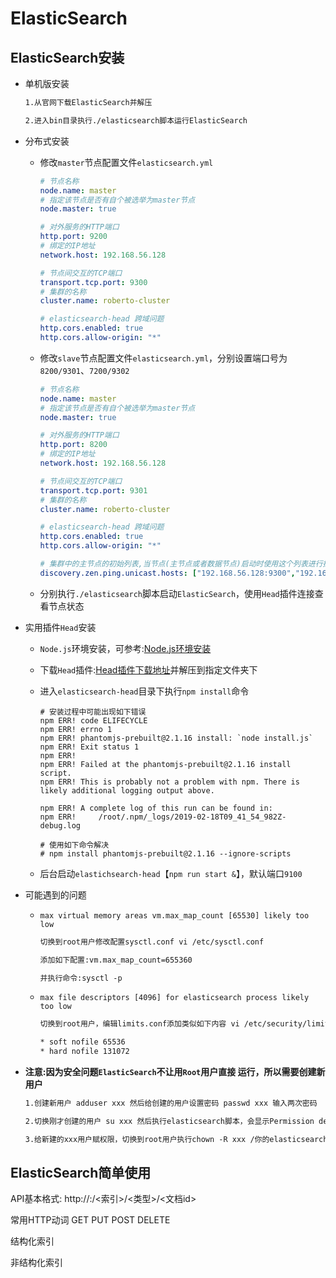 # ElasticSearch



## ElasticSearch安装

- 单机版安装

  ```reStructuredText
  1.从官网下载ElasticSearch并解压
  
  2.进入bin目录执行./elasticsearch脚本运行ElasticSearch
  ```

- 分布式安装

  - 修改`master`节点配置文件`elasticsearch.yml`

    ```yaml
    # 节点名称
    node.name: master
    # 指定该节点是否有自个被选举为master节点
    node.master: true
    
    # 对外服务的HTTP端口
    http.port: 9200
    # 绑定的IP地址
    network.host: 192.168.56.128
    
    # 节点间交互的TCP端口
    transport.tcp.port: 9300
    # 集群的名称
    cluster.name: roberto-cluster
    
    # elasticsearch-head 跨域问题
    http.cors.enabled: true
    http.cors.allow-origin: "*"
    ```

  - 修改`slave`节点配置文件`elasticsearch.yml`，分别设置端口号为`8200/9301`、`7200/9302`

    ```yaml
    # 节点名称
    node.name: master
    # 指定该节点是否有自个被选举为master节点
    node.master: true
    
    # 对外服务的HTTP端口
    http.port: 8200
    # 绑定的IP地址
    network.host: 192.168.56.128
    
    # 节点间交互的TCP端口
    transport.tcp.port: 9301
    # 集群的名称
    cluster.name: roberto-cluster
    
    # elasticsearch-head 跨域问题
    http.cors.enabled: true
    http.cors.allow-origin: "*"
    
    # 集群中的主节点的初始列表,当节点(主节点或者数据节点)启动时使用这个列表进行探测
    discovery.zen.ping.unicast.hosts: ["192.168.56.128:9300","192.168.56.128:9301","192.168.56.128:9302"]
    ```

  - 分别执行`./elasticsearch`脚本启动`ElasticSearch`，使用`Head`插件连接查看节点状态

- 实用插件`Head`安装

  - `Node.js`环境安装，可参考:[Node.js环境安装](https://github.com/RobertoHuang/RGP-LEARNING/blob/master/01.%E7%8E%AF%E5%A2%83%E9%85%8D%E7%BD%AE/%E5%9F%BA%E7%A1%80%E7%8E%AF%E5%A2%83%E5%AE%89%E8%A3%85%E6%95%99%E7%A8%8B.md)

  - 下载`Head`插件:[Head插件下载地址](https://github.com/mobz/elasticsearch-head)并解压到指定文件夹下

  - 进入`elasticsearch-head`目录下执行`npm install`命令

    ```shell
    # 安装过程中可能出现如下错误
    npm ERR! code ELIFECYCLE
    npm ERR! errno 1
    npm ERR! phantomjs-prebuilt@2.1.16 install: `node install.js`
    npm ERR! Exit status 1
    npm ERR!
    npm ERR! Failed at the phantomjs-prebuilt@2.1.16 install script.
    npm ERR! This is probably not a problem with npm. There is likely additional logging output above.
    
    npm ERR! A complete log of this run can be found in:
    npm ERR!     /root/.npm/_logs/2019-02-18T09_41_54_982Z-debug.log
    
    # 使用如下命令解决
    # npm install phantomjs-prebuilt@2.1.16 --ignore-scripts
    ```

  - 后台启动`elastichsearch-head`【`npm run start &`】，默认端口`9100`


- 可能遇到的问题

  - `max virtual memory areas vm.max_map_count [65530] likely too low`

    ```reStructuredText
    切换到root用户修改配置sysctl.conf vi /etc/sysctl.conf 
    
    添加如下配置:vm.max_map_count=655360
    
    并执行命令:sysctl -p
    ```

  - `max file descriptors [4096] for elasticsearch process likely too low`

    ```reStructuredText
    切换到root用户，编辑limits.conf添加类似如下内容 vi /etc/security/limits.conf
    
    * soft nofile 65536
    * hard nofile 131072
    ```

- **注意:因为安全问题`ElasticSearch`不让用`Root`用户直接 运行，所以需要创建新用户**

  ```reStructuredText
  1.创建新用户 adduser xxx 然后给创建的用户设置密码 passwd xxx 输入两次密码
  
  2.切换刚才创建的用户 su xxx 然后执行elasticsearch脚本，会显示Permission denied权限不足
  
  3.给新建的xxx用户赋权限，切换到root用户执行chown -R xxx /你的elasticsearch安装目录
  ```

## ElasticSearch简单使用



API基本格式: http://<ip>:<port>/<索引>/<类型>/<文档id>

常用HTTP动词 GET PUT POST DELETE



结构化索引



非结构化索引









